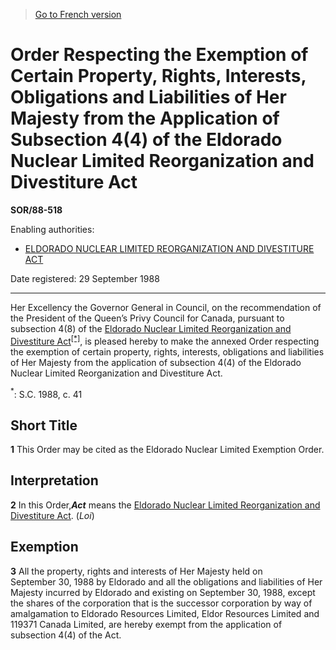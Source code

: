 > [Go to French version](/fr/Règlements/Décrets,%20ordonnances%20et%20règlements%20statutaires/88/518.md)

# Order Respecting the Exemption of Certain Property, Rights, Interests, Obligations and Liabilities of Her Majesty from the Application of Subsection 4(4) of the Eldorado Nuclear Limited Reorganization and Divestiture Act

**SOR/88-518**

Enabling authorities: 
- [ELDORADO NUCLEAR LIMITED REORGANIZATION AND DIVESTITURE ACT](/en/Acts/Statutes%20of%20Canada/1988/c.%2041.md)

Date registered: 29 September 1988

----------

Her Excellency the Governor General in Council, on the recommendation of the President of the Queen’s Privy Council for Canada, pursuant to subsection 4(8) of the [Eldorado Nuclear Limited Reorganization and Divestiture Act](/en/Acts/Statutes%20of%20Canada/1988/c.%2041.md)<sup><a href='#fn_1e'>[*]</a></sup>, is pleased hereby to make the annexed Order respecting the exemption of certain property, rights, interests, obligations and liabilities of Her Majesty from the application of subsection 4(4) of the Eldorado Nuclear Limited Reorganization and Divestiture Act.

<a name='fn_1e'><sup>*</sup></a>: S.C. 1988, c. 41<br />




## Short Title


**1** This Order may be cited as the Eldorado Nuclear Limited Exemption Order.




## Interpretation


**2** In this Order,***Act*** means the [Eldorado Nuclear Limited Reorganization and Divestiture Act](/en/Acts/Statutes%20of%20Canada/1988/c.%2041.md). (*Loi*)




## Exemption


**3** All the property, rights and interests of Her Majesty held on September 30, 1988 by Eldorado and all the obligations and liabilities of Her Majesty incurred by Eldorado and existing on September 30, 1988, except the shares of the corporation that is the successor corporation by way of amalgamation to Eldorado Resources Limited, Eldor Resources Limited and 119371 Canada Limited, are hereby exempt from the application of subsection 4(4) of the Act.


